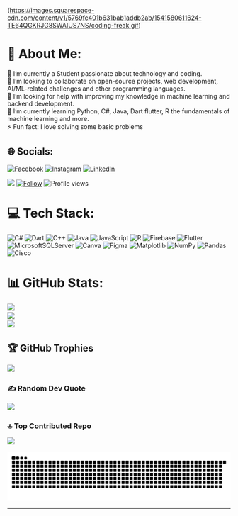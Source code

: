 (https://images.squarespace-cdn.com/content/v1/5769fc401b631bab1addb2ab/1541580611624-TE64QGKRJG8SWAIUS7NS/coding-freak.gif)
# 💫 About Me:
🔭 I’m currently a Student passionate about technology and coding.<br>👯 I’m looking to collaborate on open-source projects, web development, AI/ML-related challenges and other programming languages.<br>🤝 I’m looking for help with improving my knowledge in machine learning and backend development.<br>🌱 I’m currently learning Python, C#, Java, Dart flutter, R the fundamentals of machine learning and more.<br>⚡ Fun fact: I love solving some basic problems


## 🌐 Socials:
[![Facebook](https://img.shields.io/badge/Facebook-%231877F2.svg?logo=Facebook&logoColor=white)](https://www.facebook.com/people/%D0%90%D0%BD%D0%B4%D1%80%D0%B5%D0%B9-%D0%9A%D1%83%D0%B7%D0%BD%D0%B5%D1%86%D0%BE%D0%B2/pfbid0nJj48ApvcpFtL1t5wpWcr71QLKTbrb6D2yHtLNfyVFkkvRMejAzz21TPAaoX1W8Kl/?mibextid=ZbWKwL) [![Instagram](https://img.shields.io/badge/Instagram-%23E4405F.svg?logo=Instagram&logoColor=white)](https://www.instagram.com/luai.m1) [![LinkedIn](https://img.shields.io/badge/LinkedIn-%230077B5.svg?logo=linkedin&logoColor=white)](https://www.linkedin.com/in/luaiMohammed/) 

[![](https://visitcount.itsvg.in/api?id=Luaim&icon=0&color=0)](https://visitcount.itsvg.in) [![Follow](https://img.shields.io/badge/Follow-%40Luaim-00C4CC?style=flat-square&logo=github&logoColor=white)](https://github.com/Luaim?tab=followers)  ![Profile views](https://komarev.com/ghpvc/?username=Luaim&color=blue)



# 💻 Tech Stack:
![C#](https://img.shields.io/badge/c%23-%23239120.svg?style=plastic&logo=csharp&logoColor=white) ![Dart](https://img.shields.io/badge/dart-%230175C2.svg?style=plastic&logo=dart&logoColor=white) ![C++](https://img.shields.io/badge/c++-%2300599C.svg?style=plastic&logo=c%2B%2B&logoColor=white) ![Java](https://img.shields.io/badge/java-%23ED8B00.svg?style=plastic&logo=openjdk&logoColor=white) ![JavaScript](https://img.shields.io/badge/javascript-%23323330.svg?style=plastic&logo=javascript&logoColor=%23F7DF1E) ![R](https://img.shields.io/badge/r-%23276DC3.svg?style=plastic&logo=r&logoColor=white) ![Firebase](https://img.shields.io/badge/firebase-%23039BE5.svg?style=plastic&logo=firebase) ![Flutter](https://img.shields.io/badge/Flutter-%2302569B.svg?style=plastic&logo=Flutter&logoColor=white) ![MicrosoftSQLServer](https://img.shields.io/badge/Microsoft%20SQL%20Server-CC2927?style=plastic&logo=microsoft%20sql%20server&logoColor=white) ![Canva](https://img.shields.io/badge/Canva-%2300C4CC.svg?style=plastic&logo=Canva&logoColor=white) ![Figma](https://img.shields.io/badge/figma-%23F24E1E.svg?style=plastic&logo=figma&logoColor=white) ![Matplotlib](https://img.shields.io/badge/Matplotlib-%23ffffff.svg?style=plastic&logo=Matplotlib&logoColor=black) ![NumPy](https://img.shields.io/badge/numpy-%23013243.svg?style=plastic&logo=numpy&logoColor=white) ![Pandas](https://img.shields.io/badge/pandas-%23150458.svg?style=plastic&logo=pandas&logoColor=white) ![Cisco](https://img.shields.io/badge/cisco-%23049fd9.svg?style=plastic&logo=cisco&logoColor=black)
# 📊 GitHub Stats:
![](https://github-readme-stats.vercel.app/api?username=Luaim&theme=default_repocard&hide_border=false&include_all_commits=true&count_private=true)<br/>
![](https://github-readme-streak-stats.herokuapp.com/?user=Luaim&theme=default_repocard&hide_border=false)<br/>
![](https://github-readme-stats.vercel.app/api/top-langs/?username=Luaim&theme=default_repocard&hide_border=false&include_all_commits=true&count_private=true&layout=compact)


## 🏆 GitHub Trophies
![](https://github-profile-trophy.vercel.app/?username=Luaim&theme=radical&no-frame=false&no-bg=true&margin-w=4)

### ✍️ Random Dev Quote
![](https://quotes-github-readme.vercel.app/api?type=vetical&theme=gruvbox)

### 🔝 Top Contributed Repo
![](https://github-contributor-stats.vercel.app/api?username=Luaim&limit=5&theme=default_repocard&combine_all_yearly_contributions=true)


<picture>
  <source media="(prefers-color-scheme: dark)" srcset="https://raw.githubusercontent.com/Luaim/Luaim/output/snake-dark.svg">
  <source media="(prefers-color-scheme: light)" srcset="https://raw.githubusercontent.com/Luaim/Luaim/output/snake-light.svg">
  <img src="https://raw.githubusercontent.com/Luaim/Luaim/output/snake-light.svg" alt="Snake animation">
</picture>

---



